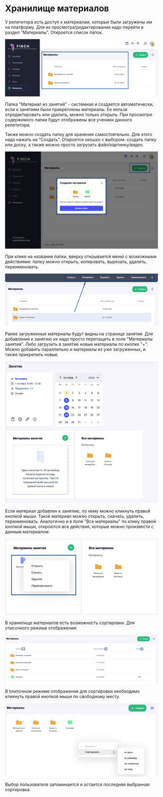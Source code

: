 # Хранилище материалов

У репетитора есть доступ к материалам, которые были загружены им на платформу. Для их просмотра/редактирования надо перейти в раздел "Материалы". Откроется список папок.

![](<../.gitbook/assets/image (96).png>)

Папка "Материал из занятий" - системная и создается автоматически, если к занятиям были прикреплены материалы. Ее нельзя отредактировать или удалить, можно только открыть. При просмотре содержимого папки будут отображены все ученики данного репетитора.

Также можно создать папку для хранения самостоятельно. Для этого надо нажать на "Создать". Откроется окошко с выбором: создать папку или доску, а также можно просто загрузить файл/картинку/видео.

![](<../.gitbook/assets/image (98).png>)

При клике на название папки, вверху открывается меню с возможными действиями: папку можно открыть, копировать, вырезать, удалить, переименовать.

![](<../.gitbook/assets/image (97).png>)

Ранее загруженные материалы будут видны на странице занятия. Для добавления к занятию их надо просто перетащить в поле "Материалы занятия". Либо загрузить в занятие новые материалы по кнопке "+". Можно добавить параллельно и материалы из уже загруженных, и также прикрепить новые.

![](<../.gitbook/assets/image (99).png>)

Если материал добавлен к занятию, по нему можно кликнуть правой кнопкой мыши. Такой материал можно открыть, скачать, удалить, переименовать. Аналогично и в поле "Все материалы" по клику правой кнопкой мыши, откроются все действия, которые можно произвести с данным материалом.

![](<../.gitbook/assets/image (102).png>)

В хранилище материалов есть возможность сортировки. Для списочного режима отображения:

![](<../.gitbook/assets/image (125).png>)

В плиточном режиме отображения для сортировки необходимо кликнуть правой кнопкой мыши по свободному месту.

![](<../.gitbook/assets/image (126).png>)

Выбор пользователя запоминается и остается последняя выбранная сортировка.
